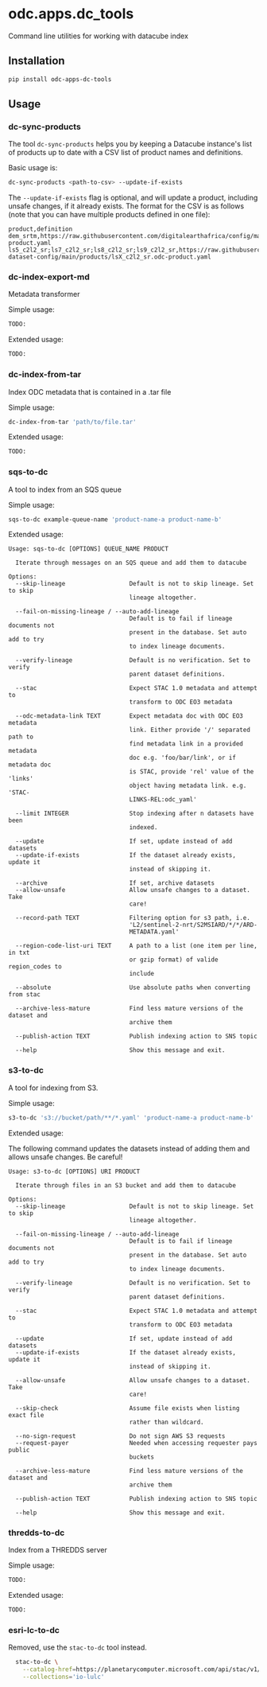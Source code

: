 # odc.apps.dc_tools

Command line utilities for working with datacube index

## Installation

``` bash
pip install odc-apps-dc-tools
```

## Usage

### dc-sync-products

The tool `dc-sync-products` helps you by keeping a Datacube instance's list of products up to date
with a CSV list of product names and definitions.

Basic usage is:

``` bash
dc-sync-products <path-to-csv> --update-if-exists
```

The `--update-if-exists` flag is optional, and will update a product, including unsafe changes, if it already exists.
The format for the CSV is as follows (note that you can have multiple products defined in one file):

```
product,definition
dem_srtm,https://raw.githubusercontent.com/digitalearthafrica/config/master/products/dem_srtm.odc-product.yaml
ls5_c2l2_sr;ls7_c2l2_sr;ls8_c2l2_sr;ls9_c2l2_sr,https://raw.githubusercontent.com/opendatacube/datacube-dataset-config/main/products/lsX_c2l2_sr.odc-product.yaml

```

### dc-index-export-md

Metadata transformer

Simple usage:

``` bash
TODO:

```

Extended usage:

``` bash
TODO:
```

### dc-index-from-tar

Index ODC metadata that is contained in a .tar file

Simple usage:

``` bash
dc-index-from-tar 'path/to/file.tar'

```

Extended usage:

``` bash
TODO:
```

### sqs-to-dc

A tool to index from an SQS queue

Simple usage:

``` bash
sqs-to-dc example-queue-name 'product-name-a product-name-b'

```

Extended usage:

``` text
Usage: sqs-to-dc [OPTIONS] QUEUE_NAME PRODUCT

  Iterate through messages on an SQS queue and add them to datacube

Options:
  --skip-lineage                  Default is not to skip lineage. Set to skip
                                  lineage altogether.

  --fail-on-missing-lineage / --auto-add-lineage
                                  Default is to fail if lineage documents not
                                  present in the database. Set auto add to try
                                  to index lineage documents.

  --verify-lineage                Default is no verification. Set to verify
                                  parent dataset definitions.

  --stac                          Expect STAC 1.0 metadata and attempt to
                                  transform to ODC EO3 metadata

  --odc-metadata-link TEXT        Expect metadata doc with ODC EO3 metadata
                                  link. Either provide '/' separated path to
                                  find metadata link in a provided metadata
                                  doc e.g. 'foo/bar/link', or if metadata doc
                                  is STAC, provide 'rel' value of the 'links'
                                  object having metadata link. e.g. 'STAC-
                                  LINKS-REL:odc_yaml'

  --limit INTEGER                 Stop indexing after n datasets have been
                                  indexed.

  --update                        If set, update instead of add datasets
  --update-if-exists              If the dataset already exists, update it
                                  instead of skipping it.

  --archive                       If set, archive datasets
  --allow-unsafe                  Allow unsafe changes to a dataset. Take
                                  care!

  --record-path TEXT              Filtering option for s3 path, i.e.
                                  'L2/sentinel-2-nrt/S2MSIARD/*/*/ARD-
                                  METADATA.yaml'

  --region-code-list-uri TEXT     A path to a list (one item per line, in txt
                                  or gzip format) of valide region_codes to
                                  include

  --absolute                      Use absolute paths when converting from stac

  --archive-less-mature           Find less mature versions of the dataset and
                                  archive them
                                  
  --publish-action TEXT           Publish indexing action to SNS topic

  --help                          Show this message and exit.
```

### s3-to-dc

A tool for indexing from S3.

Simple usage:

``` bash
s3-to-dc 's3://bucket/path/**/*.yaml' 'product-name-a product-name-b'

```

Extended usage:

The following command updates the datasets instead of adding them and allows unsafe changes. Be careful!

``` text
Usage: s3-to-dc [OPTIONS] URI PRODUCT

  Iterate through files in an S3 bucket and add them to datacube

Options:
  --skip-lineage                  Default is not to skip lineage. Set to skip
                                  lineage altogether.

  --fail-on-missing-lineage / --auto-add-lineage
                                  Default is to fail if lineage documents not
                                  present in the database. Set auto add to try
                                  to index lineage documents.

  --verify-lineage                Default is no verification. Set to verify
                                  parent dataset definitions.

  --stac                          Expect STAC 1.0 metadata and attempt to
                                  transform to ODC EO3 metadata

  --update                        If set, update instead of add datasets
  --update-if-exists              If the dataset already exists, update it
                                  instead of skipping it.

  --allow-unsafe                  Allow unsafe changes to a dataset. Take
                                  care!

  --skip-check                    Assume file exists when listing exact file
                                  rather than wildcard.

  --no-sign-request               Do not sign AWS S3 requests
  --request-payer                 Needed when accessing requester pays public
                                  buckets

  --archive-less-mature           Find less mature versions of the dataset and
                                  archive them

  --publish-action TEXT           Publish indexing action to SNS topic

  --help                          Show this message and exit.
```

### thredds-to-dc

Index from a THREDDS server

Simple usage:

``` bash
TODO:

```

Extended usage:

``` bash
TODO:
```

### esri-lc-to-dc

Removed, use the `stac-to-dc` tool instead.

``` bash
  stac-to-dc \
    --catalog-href=https://planetarycomputer.microsoft.com/api/stac/v1/ \
    --collections='io-lulc'
```

